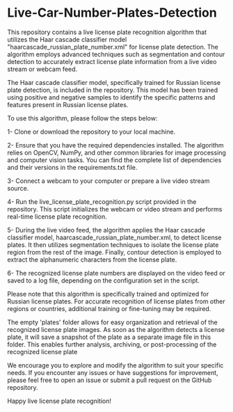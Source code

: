# Live-Car-Number-Plates-Detection
This repository contains a live license plate recognition algorithm that utilizes the Haar cascade classifier model "haarcascade_russian_plate_number.xml" for license plate detection. The algorithm employs advanced techniques such as segmentation and contour detection to accurately extract license plate information from a live video stream or webcam feed.

The Haar cascade classifier model, specifically trained for Russian license plate detection, is included in the repository. This model has been trained using positive and negative samples to identify the specific patterns and features present in Russian license plates.

To use this algorithm, please follow the steps below:

1- Clone or download the repository to your local machine.

2- Ensure that you have the required dependencies installed. The algorithm relies on OpenCV, NumPy, and other common libraries for image processing and computer vision tasks. You can find the complete list of dependencies and their versions in the requirements.txt file.

3- Connect a webcam to your computer or prepare a live video stream source.

4- Run the live_license_plate_recognition.py script provided in the repository. This script initializes the webcam or video stream and performs real-time license plate recognition.

5- During the live video feed, the algorithm applies the Haar cascade classifier model, haarcascade_russian_plate_number.xml, to detect license plates. It then utilizes segmentation techniques to isolate the license plate region from the rest of the image. Finally, contour detection is employed to extract the alphanumeric characters from the license plate.

6- The recognized license plate numbers are displayed on the video feed or saved to a log file, depending on the configuration set in the script.

Please note that this algorithm is specifically trained and optimized for Russian license plates. For accurate recognition of license plates from other regions or countries, additional training or fine-tuning may be required.

The empty 'plates' folder allows for easy organization and retrieval of the recognized license plate images. As soon as the algorithm detects a license plate, it will save a snapshot of the plate as a separate image file in this folder. This enables further analysis, archiving, or post-processing of the recognized license plate

We encourage you to explore and modify the algorithm to suit your specific needs. If you encounter any issues or have suggestions for improvement, please feel free to open an issue or submit a pull request on the GitHub repository.

Happy live license plate recognition!
